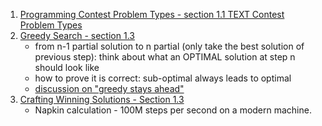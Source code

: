 1. [Programming Contest Problem Types - section 1.1 TEXT Contest Problem Types](http://train.usaco.org/usacogate)
2. [Greedy Search - section 1.3](http://train.usaco.org/usacogate)
	- from n-1 partial solution to n partial (only take the best solution of previous step): think about what an OPTIMAL solution at step n should look like
	- how to prove it is correct: sub-optimal always leads to optimal
	- [discussion on "greedy stays ahead"](http://web.stanford.edu/class/archive/cs/cs161/cs161.1138/handouts/120%20Guide%20to%20Greedy%20Algorithms.pdf)
3. [Crafting Winning Solutions - Section 1.3](http://train.usaco.org/usacogate)
	- Napkin calculation - 100M steps per second on a modern machine.
	